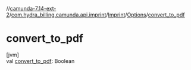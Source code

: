 //[camunda-7.14-ext-2](../../../../index.md)/[com.hydra_billing.camunda.api.imprint](../../index.md)/[Imprint](../index.md)/[Options](index.md)/[convert_to_pdf](convert_to_pdf.md)

# convert_to_pdf

[jvm]\
val [convert_to_pdf](convert_to_pdf.md): Boolean

